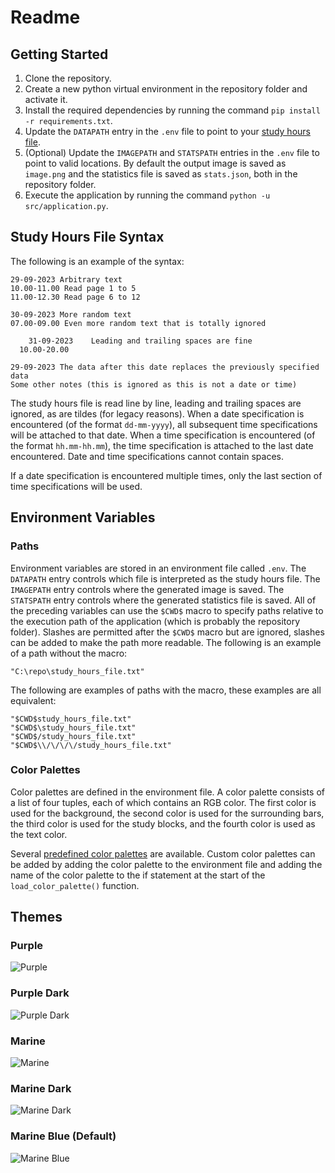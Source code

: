 # Readme

## Getting Started
1. Clone the repository.
2. Create a new python virtual environment in the repository folder and activate it.
3. Install the required dependencies by running the command `pip install -r requirements.txt`.
4. Update the `DATAPATH` entry in the `.env` file to point to your [study hours file](#study-hour-file-syntax).
5. (Optional) Update the `IMAGEPATH` and `STATSPATH` entries in the `.env` file to point to valid locations. By default the output image is saved as `image.png` and the statistics file is saved as `stats.json`, both in the repository folder.
6. Execute the application by running the command `python -u src/application.py`.

## Study Hours File Syntax
The following is an example of the syntax:
```
29-09-2023 Arbitrary text
10.00-11.00 Read page 1 to 5
11.00-12.30 Read page 6 to 12

30-09-2023 More random text
07.00-09.00 Even more random text that is totally ignored

    31-09-2023    Leading and trailing spaces are fine    
  10.00-20.00    

29-09-2023 The data after this date replaces the previously specified data
Some other notes (this is ignored as this is not a date or time)
```

The study hours file is read line by line, leading and trailing spaces are ignored, as are tildes (for legacy reasons). When a date specification is encountered (of the format `dd-mm-yyyy`), all subsequent time specifications will be attached to that date. When a time specification is encountered (of the format `hh.mm-hh.mm`), the time specification is attached to the last date encountered. Date and time specifications cannot contain spaces.

If a date specification is encountered multiple times, only the last section of time specifications will be used.

## Environment Variables
### Paths
Environment variables are stored in an environment file called `.env`. The `DATAPATH` entry controls which file is interpreted as the study hours file. The `IMAGEPATH` entry controls where the generated image is saved. The `STATSPATH` entry controls where the generated statistics file is saved. All of the preceding variables can use the `$CWD$` macro to specify paths relative to the execution path of the application (which is probably the repository folder). Slashes are permitted after the `$CWD$` macro but are ignored, slashes can be added to make the path more readable. The following is an example of a path without the macro:

```
"C:\repo\study_hours_file.txt"
```

The following are examples of paths with the macro, these examples are all equivalent:

```
"$CWD$study_hours_file.txt"
"$CWD$\study_hours_file.txt"
"$CWD$/study_hours_file.txt"
"$CWD$\\/\/\/\/study_hours_file.txt"
```

### Color Palettes
Color palettes are defined in the environment file. A color palette consists of a list of four tuples, each of which contains an RGB color. The first color is used for the background, the second color is used for the surrounding bars, the third color is used for the study blocks, and the fourth color is used as the text color.

Several [predefined color palettes](#themes) are available. Custom color palettes can be added by adding the color palette to the environment file and adding the name of the color palette to the if statement at the start of the `load_color_palette()` function.

## Themes
### Purple
![Purple](./doc/images/demo_color_palette_purple.png)

### Purple Dark
![Purple Dark](./doc/images/demo_color_palette_purple_dark.png)

### Marine
![Marine](./doc/images/demo_color_palette_marine.png)

### Marine Dark
![Marine Dark](./doc/images/demo_color_palette_marine_dark.png)

### Marine Blue (Default)
![Marine Blue](./doc/images/demo_color_palette_marine_blue.png)
